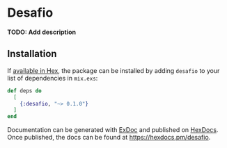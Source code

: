 # Desafio

**TODO: Add description**

## Installation

If [available in Hex](https://hex.pm/docs/publish), the package can be installed
by adding `desafio` to your list of dependencies in `mix.exs`:

```elixir
def deps do
  [
    {:desafio, "~> 0.1.0"}
  ]
end
```

Documentation can be generated with [ExDoc](https://github.com/elixir-lang/ex_doc)
and published on [HexDocs](https://hexdocs.pm). Once published, the docs can
be found at <https://hexdocs.pm/desafio>.

